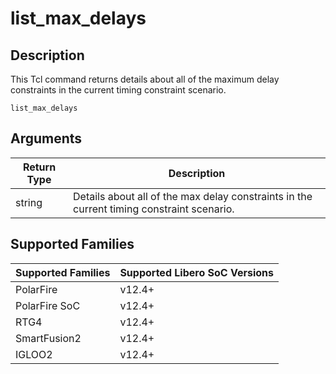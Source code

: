 # list_max_delays

## Description 

This Tcl command returns details about all of the maximum delay constraints in the current timing constraint scenario.

```
list_max_delays
```

## Arguments 

|Return Type|Description|
|-----------|-----------|
|string|Details about all of the max delay constraints in the current timing constraint scenario.|

## Supported Families 

|Supported Families|Supported Libero SoC Versions|
|------------------|-----------------------------|
|PolarFire|v12.4+|
|PolarFire SoC|v12.4+|
|RTG4|v12.4+|
|SmartFusion2|v12.4+|
|IGLOO2|v12.4+|

